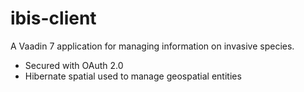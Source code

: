 ibis-client
===========

A Vaadin 7 application for managing information on invasive species.

* Secured with OAuth 2.0
* Hibernate spatial used to manage geospatial entities

